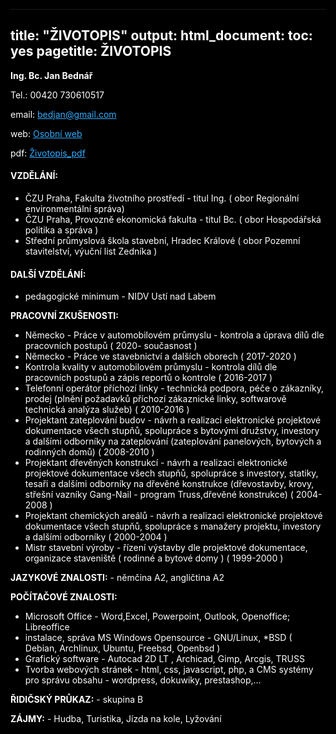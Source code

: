 
<html>
<head>
<base target="_blank">
<title>Curriculum vitae</title>
</head>
<body>
<meta charset=(UTF-8(>
<meta name=(viewport( content=(width=device-width, initial-scale=1">
<style>
html {color: white;background-color:black;text-align: left;} 
a:link { color: #33adff;}
a:visited {color: #ff9933;}
a:hover {  color: #ffff1a;}
a:active {  color: #33ff33;}
</style>


---
title: "ŽIVOTOPIS"
output:
  html_document:
    toc: yes
pagetitle: ŽIVOTOPIS
---



**Ing. Bc. Jan Bednář**

Tel.: 00420 730610517

email: [bedjan@gmail.com](bedjan@gmail.com)

web:  [Osobní web](http://janbednar.sweb.cz)

pdf: [Životopis_pdf](https://github.com/bedjan/openbox/raw/main/zivotopis.pdf)

#### VZDĚLÁNÍ:

- ČZU Praha, Fakulta životního prostředí - titul Ing. ( obor Regionální environmentální správa)
- ČZU Praha, Provozně ekonomická fakulta - titul Bc. ( obor Hospodářská politika a správa )
- Střední průmyslová škola stavební, Hradec Králové ( obor Pozemní stavitelství, výuční list Zedníka )

 
#### DALŠÍ VZDĚLÁNÍ:

- pedagogické minimum - NIDV Ustí nad Labem

**PRACOVNÍ ZKUŠENOSTI:**

- Německo - Práce v automobilovém průmyslu - kontrola a úprava dílů dle pracovních postupů ( 2020-
současnost )
- Německo - Práce ve stavebnictví a dalších oborech ( 2017-2020 )
- Kontrola kvality v automobilovém průmyslu - kontrola dílů dle pracovních postupů a zápis
reportů o kontrole ( 2016-2017 )
- Telefonní operátor příchozí linky - technická podpora, péče o zákazníky, prodej (plnění požadavků
příchozí zákaznické linky, softwarově technická analýza služeb) ( 2010-2016 )
- Projektant zateplování budov - návrh a realizaci elektronické projektové dokumentace všech
stupňů, spolupráce s bytovými družstvy, investory a dalšími odborníky na zateplování
(zateplování panelových, bytových a rodinných domů) ( 2008-2010 )
- Projektant dřevěných konstrukcí - návrh a realizaci elektronické projektové dokumentace všech
stupňů, spolupráce s investory, statiky, tesaři a dalšími odborníky na dřevěné konstrukce
(dřevostavby, krovy, střešní vazníky Gang-Nail - program Truss,dřevěné konstrukce) ( 2004-2008 )
- Projektant chemických areálů - návrh a realizaci elektronické projektové dokumentace všech
stupňů, spolupráce s manažery projektu, investory a dalšími odborníky ( 2000-2004 )
- Mistr stavební výroby - řízení výstavby dle projektové dokumentace, organizace staveniště
( rodinné a bytové domy ) ( 1999-2000 )

**JAZYKOVÉ ZNALOSTI:** - němčina A2, angličtina A2

**POČÍTAČOVÉ ZNALOSTI:**

- Microsoft Office - Word,Excel, Powerpoint, Outlook, Openoffice; Libreoffice
- instalace, správa MS Windows Opensource - GNU/Linux, *BSD ( Debian, Archlinux, Ubuntu, Freebsd, Openbsd )
- Grafický software - Autocad 2D LT , Archicad, Gimp, Arcgis, TRUSS
- Tvorba webových stránek - html, css, javascript, php, a CMS systémy pro správu obsahu - wordpress,
dokuwiky, prestashop,...

**ŘIDIČSKÝ PRŮKAZ:** - skupina B

**ZÁJMY:** - Hudba, Turistika, Jízda na kole, Lyžování


